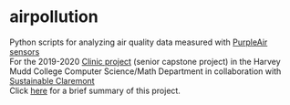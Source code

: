 # airpollution

Python scripts for analyzing air quality data measured with [PurpleAir sensors](https://www2.purpleair.com/collections/air-quality-sensors/products/purpleair-pa-ii-sd)\
For the 2019-2020 [Clinic project](https://www.hmc.edu/clinic) (senior capstone project) in the Harvey Mudd College Computer Science/Math Department in collaboration with [Sustainable Claremont](https://sustainableclaremont.org/)\
Click [here](https://sustainableclaremont.org/2020/05/26/local-air-pollution-study/) for a brief summary of this project. 
